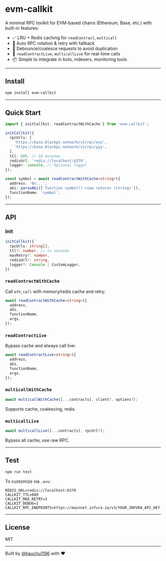 # evm-callkit

A minimal RPC toolkit for EVM-based chains (Ethereum, Base, etc.) with built-in features:

- ✅ LRU + Redis caching for `readContract`, `multicall`
- 🔁 Auto RPC rotation & retry with fallback
- 🧠 Debounce/coalesce requests to avoid duplication
- 🧰 `readContractLive`, `multicallLive` for real-time calls
- 📦 Simple to integrate in bots, indexers, monitoring tools

---

## Install

```bash
npm install evm-callkit
```

---

## Quick Start

```ts
import { initCallkit, readContractWithCache } from 'evm-callkit';

initCallkit({
  rpcUrls: [
    'https://base.blockpi.network/v1/rpc/xxx',
    'https://base.blockpi.network/v1/rpc/yyy',
  ],
  ttl: 600, // 10 minutes
  redisUrl: 'redis://localhost:6379',
  logger: console, // Optional logger
});

const symbol = await readContractWithCache<string>({
  address: '0x...',
  abi: parseAbi(['function symbol() view returns (string)']),
  functionName: 'symbol',
});
```

---

## API

### Init
```ts
initCallkit({
  rpcUrls: string[],
  ttl?: number, // in seconds
  maxRetry?: number,
  redisUrl?: string,
  logger?: Console | CustomLogger,
})
```

### `readContractWithCache`
Call `eth_call` with memory/redis cache and retry:
```ts
await readContractWithCache<string>({
  address,
  abi,
  functionName,
  args,
});
```

### `readContractLive`
Bypass cache and always call live:
```ts
await readContractLive<string>({
  address,
  abi,
  functionName,
  args,
});
```

### `multicallWithCache`
```ts
await multicallWithCache([...contracts], client?, options?);
```
Supports cache, coalescing, redis.

### `multicallLive`
```ts
await multicallLive([...contracts], rpcUrl?);
```
Bypass all cache, use raw RPC.

---

## Test

```bash
npm run test
```

To customize via `.env`:

```env
REDIS_URL=redis://localhost:6379
CALLKIT_TTL=600
CALLKIT_MAX_RETRY=3
CALLKIT_DEBUG=1
CALLKIT_RPC_ENDPOINTS=https://mainnet.infura.io/v3/YOUR_INFURA_API_KEY,...
```

---

## License
MIT

---

Built by [@hauchu1196](https://github.com/hauchu1196) with ❤️
